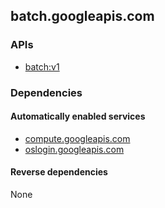 ## batch.googleapis.com

### APIs

* [ batch:v1 ]( https://batch.googleapis.com/$discovery/rest?version=v1 )

### Dependencies

#### Automatically enabled services

* [compute.googleapis.com](../compute.googleapis.com/)
* [oslogin.googleapis.com](../oslogin.googleapis.com/)

#### Reverse dependencies

None
